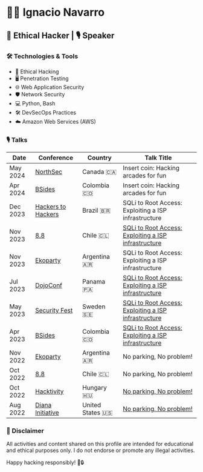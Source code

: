 # 👨‍💻 Ignacio Navarro

## 🚀 Ethical Hacker | 🎙️ Speaker 

### 🛠️ Technologies & Tools

- 🔐 Ethical Hacking
- 🖥️ Penetration Testing
- 🌐 Web Application Security
- 🛡️ Network Security
- 💻 Python, Bash
- 🛠️ DevSecOps Practices
- ☁️ Amazon Web Services (AWS)

### 🎙️ Talks

| Date     | Conference                                           | Country            | Talk Title                                                                                          |
|----------|------------------------------------------------------|--------------------|-----------------------------------------------------------------------------------------------------|
| May 2024 | [NorthSec](https://nsec.io/)                    | Canada 🇨🇦        | Insert coin: Hacking arcades for fun                                                                |                                                              |
| Apr 2024 | [BSides](https://bsidesco.org/)                      | Colombia 🇨🇴      | Insert coin: Hacking arcades for fun                                                                |                                                              |
| Dec 2023 | [Hackers to Hackers](https://www.h2hc.com.br/en/)    | Brazil 🇧🇷        | SQLi to Root Access: Exploiting a ISP infrastructure                                                |
| Nov 2023 | [8.8](https://8dot8.org/)                            | Chile 🇨🇱         | [SQLi to Root Access: Exploiting a ISP infrastructure](https://www.youtube.com/watch?v=dv4Z9SqOWIQ) |
| Nov 2023 | [Ekoparty](https://ekoparty.org/)                    | Argentina 🇦🇷     | SQLi to Root Access: Exploiting a ISP infrastructure                                                |
| Jul 2023 | [DojoConf](https://dojoconfpa.org/)                  | Panama 🇵🇦        | [SQLi to Root Access: Exploiting a ISP infrastructure](https://www.youtube.com/watch?v=c0u7s6OnOfQ) |
| May 2023 | [Security Fest](https://securityfest.com/)           | Sweden 🇸🇪        | [SQLi to Root Access: Exploiting a ISP infrastructure](https://www.youtube.com/watch?v=pttUiwcfBq4) |
| Apr 2023 | [BSides](https://bsidesco.org/)                      | Colombia 🇨🇴      | [SQLi to Root Access: Exploiting a ISP infrastructure](https://www.youtube.com/watch?v=1XpnK3cszDw) |
| Nov 2022 | [Ekoparty](https://ekoparty.org/)                    | Argentina 🇦🇷     | No parking, No problem!                                                                             |
| Oct 2022 | [8.8](https://8dot8.org/)                            | Chile 🇨🇱         | No parking, No problem!                                                                             |
| Oct 2022 | [Hacktivity](https://hacktivity.com/)                | Hungary 🇭🇺       | [No parking, No problem!](https://www.youtube.com/watch?v=nlHmhvZjl6E)                              |
| Aug 2022 | [Diana Initiative](https://www.dianainitiative.org/) | United States 🇺🇸 | [No parking, No problem!](https://www.youtube.com/watch?v=kUf-Pl6Or8A)                              |


### 🚨 Disclaimer

All activities and content shared on this profile are intended for educational and ethical purposes only. I do not endorse or promote any illegal activities.

Happy hacking responsibly! 👾🔒

